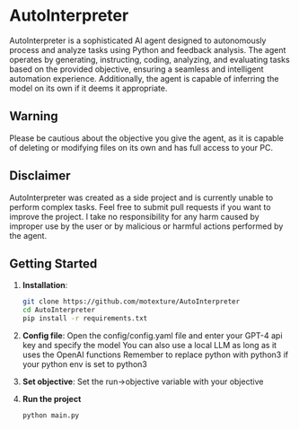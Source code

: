 # AutoInterpreter

AutoInterpreter is a sophisticated AI agent designed to autonomously process and analyze tasks using Python and feedback analysis. The agent operates by generating, instructing, coding, analyzing, and evaluating tasks based on the provided objective, ensuring a seamless and intelligent automation experience. Additionally, the agent is capable of inferring the model on its own if it deems it appropriate.

## Warning
Please be cautious about the objective you give the agent, as it is capable of deleting or modifying files on its own and has full access to your PC.

## Disclaimer
AutoInterpreter was created as a side project and is currently unable to perform complex tasks. Feel free to submit pull requests if you want to improve the project. I take no responsibility for any harm caused by improper use by the user or by malicious or harmful actions performed by the agent.

## Getting Started

1. **Installation**:
   ```bash
   git clone https://github.com/motexture/AutoInterpreter
   cd AutoInterpreter
   pip install -r requirements.txt
   ```
2. **Config file**:
   Open the config/config.yaml file and enter your GPT-4 api key and specify the model
   You can also use a local LLM as long as it uses the OpenAI functions
   Remember to replace python with python3 if your python env is set to python3

4. **Set objective**:
   Set the run->objective variable with your objective

5. **Run the project**
   ```bash
   python main.py
   ```
